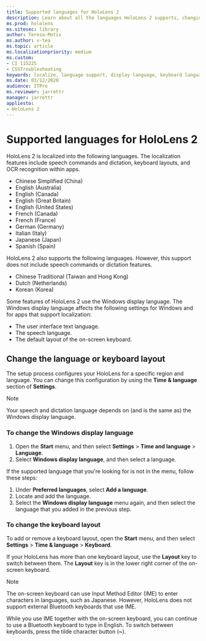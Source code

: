 ```yaml
---
title: Supported languages for HoloLens 2
description: Learn about all the languages HoloLens 2 supports, changing keyboard layouts, and updating the Windows display language.
ms.prod: hololens
ms.sitesec: library
author: Teresa-Motiv
ms.author: v-tea
ms.topic: article
ms.localizationpriority: medium
ms.custom: 
- CI 115225
- CSSTroubleshooting
keywords: localize, language support, display language, keyboard language, IME, keyboard layout
ms.date: 03/12/2020
audience: ITPro
ms.reviewer: jarrettr
manager: jarrettr
appliesto:
- HoloLens 2
---
```


# Supported languages for HoloLens 2

HoloLens 2 is localized into the following languages. The localization features include speech commands and dictation, keyboard layouts, and OCR recognition within apps.

- Chinese Simplified (China)
- English (Australia)
- English (Canada)
- English (Great Britain)
- English (United States)
- French (Canada)
- French (France)
- German (Germany)
- Italian (Italy)
- Japanese (Japan)
- Spanish (Spain)

HoloLens 2 also supports the following languages. However, this support does not include speech commands or dictation features.

- Chinese Traditional (Taiwan and Hong Kong)
- Dutch (Netherlands)
- Korean (Korea)

Some features of HoloLens 2 use the Windows display language. The Windows display language affects the following settings for Windows and for apps that support localization:

- The user interface text language.
- The speech language.
- The default layout of the on-screen keyboard.

## Change the language or keyboard layout

The setup process configures your HoloLens for a specific region and language. You can change this configuration by using the **Time & language** section of **Settings**.

> [!NOTE]  
> Your speech and dictation language depends on (and is the same as) the Windows display language.

### To change the Windows display language

1. Open the **Start** menu, and then select **Settings** > **Time and language** > **Language**.
2. Select **Windows display language**, and then select a language.  

If the supported language that you're looking for is not in the menu, follow these steps:  

1. Under **Preferred languages**, select **Add a language**.
2. Locate and add the language.
3. Select the **Windows display language** menu again, and then select the language that you added in the previous step.

### To change the keyboard layout

To add or remove a keyboard layout, open the **Start** menu, and then select **Settings** > **Time & language** > **Keyboard**.

If your HoloLens has more than one keyboard layout, use the **Layout** key to switch between them. The **Layout** key is in the lower right corner of the on-screen keyboard.

> [!NOTE]  
> The on-screen keyboard can use Input Method Editor (IME) to enter characters in languages, such as Japanese. However, HoloLens does not support external Bluetooth keyboards that use IME.
>  
> While you use IME together with the on-screen keyboard, you can continue to use a Bluetooth keyboard to type in English. To switch between keyboards, press the tilde character button (**~**).
